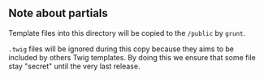 ## Note about partials

Template files into this directory will be copied to the ```/public``` by `grunt`. 

```.twig``` files will be ignored during this copy because they aims to be included 
by others Twig templates. By doing this we ensure that some file stay "secret" until 
the very last release.